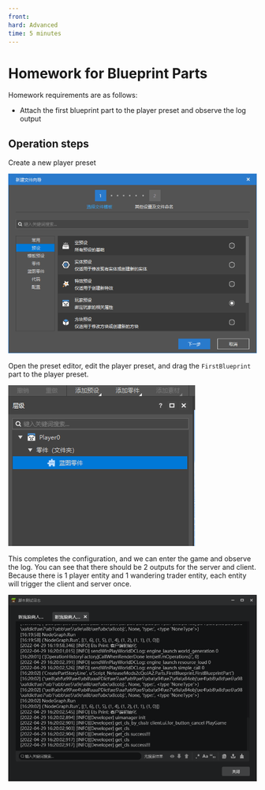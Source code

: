 ```yaml
---
front: 
hard: Advanced
time: 5 minutes
---
```

# Homework for Blueprint Parts

Homework requirements are as follows:

- Attach the first blueprint part to the player preset and observe the log output

## Operation steps

Create a new player preset

![](./images/11.png)

Open the preset editor, edit the player preset, and drag the `FirstBlueprint` part to the player preset.

![](./images/12.png)

This completes the configuration, and we can enter the game and observe the log. You can see that there should be 2 outputs for the server and client. Because there is 1 player entity and 1 wandering trader entity, each entity will trigger the client and server once.

![](./images/13.png)